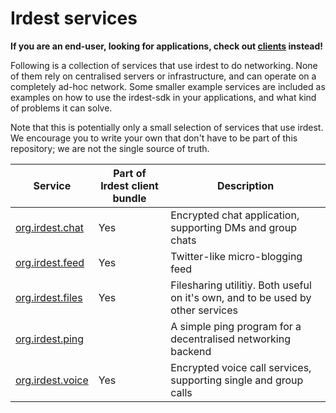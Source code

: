 # Irdest services

**If you are an end-user, looking for applications, check out
[clients](../clients) instead!**

Following is a collection of services that use irdest to do
networking.  None of them rely on centralised servers or
infrastructure, and can operate on a completely ad-hoc network.  Some
smaller example services are included as examples on how to use the
irdest-sdk in your applications, and what kind of problems it can
solve.

Note that this is potentially only a small selection of services that
use irdest.  We encourage you to write your own that don't have to be
part of this repository; we are not the single source of truth.


| Service            | Part of Irdest client bundle | Description                                                                      |
|--------------------|------------------------------|----------------------------------------------------------------------------------|
| [org.irdest.chat]  | Yes                          | Encrypted chat application, supporting DMs and group chats                       |
| [org.irdest.feed]  | Yes                          | Twitter-like micro-blogging feed                                                 |
| [org.irdest.files] | Yes                          | Filesharing utilitiy.  Both useful on it's own, and to be used by other services |
| [org.irdest.ping]  |                              | A simple ping program for a decentralised networking backend                     |
| [org.irdest.voice] | Yes                          | Encrypted voice call services, supporting single and group calls                 |


[org.irdest.chat]: ./chat
[org.irdest.feed]: ./feed
[org.irdest.files]: ./files
[org.irdest.ping]: ./ping
[org.irdest.voice]: ./voice
